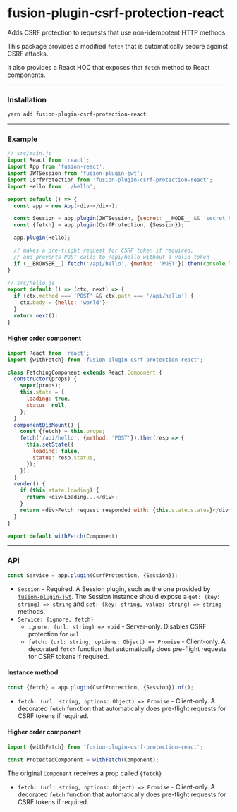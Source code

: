 # fusion-plugin-csrf-protection-react

Adds CSRF protection to requests that use non-idempotent HTTP methods.

This package provides a modified `fetch` that is automatically secure against CSRF attacks.

It also provides a React HOC that exposes that `fetch` method to React components.

---

### Installation

```sh
yarn add fusion-plugin-csrf-protection-react
```

---

### Example

```js
// src/main.js
import React from 'react';
import App from 'fusion-react';
import JWTSession from 'fusion-plugin-jwt';
import CsrfProtection from 'fusion-plugin-csrf-protection-react';
import Hello from './hello';

export default () => {
  const app = new App(<div></div>);

  const Session = app.plugin(JWTSession, {secret: __NODE__ && 'secret here'});
  const {fetch} = app.plugin(CsrfProtection, {Session});

  app.plugin(Hello);

  // makes a pre-flight request for CSRF token if required,
  // and prevents POST calls to /api/hello without a valid token
  if (__BROWSER__) fetch('/api/hello', {method: 'POST'}).then(console.log);
}

// src/hello.js
export default () => (ctx, next) => {
  if (ctx.method === 'POST' && ctx.path === '/api/hello') {
    ctx.body = {hello: 'world'};
  }
  return next();
}
```

#### Higher order component

```js
import React from 'react';
import {withFetch} from 'fusion-plugin-csrf-protection-react';

class FetchingComponent extends React.Component {
  constructor(props) {
    super(props);
    this.state = {
      loading: true,
      status: null,
    };
  }
  componentDidMount() {
    const {fetch} = this.props;
    fetch('/api/hello', {method: 'POST'}).then(resp => {
      this.setState({
        loading: false,
        status: resp.status,
      });
    });
  }
  render() {
    if (this.state.loading) {
      return <div>Loading...</div>;
    }
    return <div>Fetch request responded with: {this.state.status}</div>;
  }
}

export default withFetch(Component)
```

---

### API

```js
const Service = app.plugin(CsrfProtection, {Session});
```

- `Session` - Required. A Session plugin, such as the one provided by [`fusion-plugin-jwt`](../fusion-plugin-jwt). The Session instance should expose a `get: (key: string) => string` and `set: (key: string, value: string) => string` methods.
- `Service: {ignore, fetch}`
  - `ignore: (url: string) => void` - Server-only. Disables CSRF protection for `url`
  - `fetch: (url: string, options: Object) => Promise` - Client-only. A decorated `fetch` function that automatically does pre-flight requests for CSRF tokens if required.

#### Instance method

```js
const {fetch} = app.plugin(CsrfProtection, {Session}).of();
```

- `fetch: (url: string, options: Object) => Promise` - Client-only. A decorated `fetch` function that automatically does pre-flight requests for CSRF tokens if required.

#### Higher order component

```js
import {withFetch} from 'fusion-plugin-csrf-protection-react';

const ProtectedComponent = withFetch(Component);
```

The original `Component` receives a prop called `{fetch}`

- `fetch: (url: string, options: Object) => Promise` - Client-only. A decorated `fetch` function that automatically does pre-flight requests for CSRF tokens if required.
